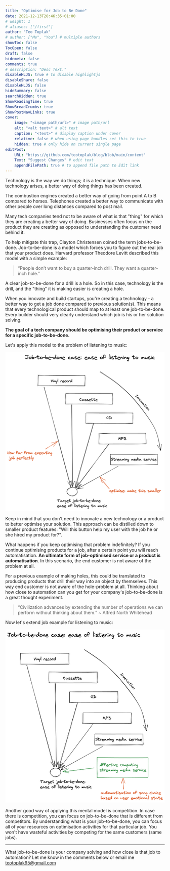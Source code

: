 ```yaml
---
title: "Optimise for Job to Be Done"
date: 2021-12-13T20:46:35+01:00
# weight: 1
# aliases: ["/first"]
author: "Teo Toplak"
# author: ["Me", "You"] # multiple authors
showToc: false
TocOpen: false
draft: false
hidemeta: false
comments: true
# description: "Desc Text."
disableHLJS: true # to disable highlightjs
disableShare: false
disableHLJS: false
hideSummary: false
searchHidden: true
ShowReadingTime: true
ShowBreadCrumbs: true
ShowPostNavLinks: true
cover:
    image: "<image path/url>" # image path/url
    alt: "<alt text>" # alt text
    caption: "<text>" # display caption under cover
    relative: false # when using page bundles set this to true
    hidden: true # only hide on current single page
editPost:
    URL: "https://github.com/teotoplak/blog/blob/main/content"
    Text: "Suggest Changes" # edit text
    appendFilePath: true # to append file path to Edit link
---
```


Technology is the way we do things; it is a technique. When new technology arises, a better way of doing things has been created.  

The combustion engines created a better way of going from point A to B compared to horses. Telephones created a better way to communicate with other people over long distances compared to post mail.

Many tech companies tend not to be aware of what is that "thing" for which they are creating a better way of doing. Businesses often focus on the product they are creating as opposed to understanding the customer need behind it. 

To help mitigate this trap, Clayton Christensen coined the term jobs-to-be-done. Job-to-be-done is a model which forces you to figure out the real job that your product does.  Harvard professor Theodore Levitt described this model with a simple example:

> “People don’t want to buy a quarter-inch drill. They want a quarter-inch hole.”
> 

A clear job-to-be-done for a drill is a hole. So in this case, technology is the drill, and the "thing" it is making easier is creating a hole.

When you innovate and build startups, you're creating a technology - a better way to get a job done compared to previous solution(s). This means that every technological product should map to at least one job-to-be-done. Every builder should very clearly understand which job is his or her solution solving. 

**The goal of a tech company should be optimising their product or service for a specific job-to-be-done.**

Let's apply this model to the problem of listening to music:

![job-to-be-done-music-1.png](/job-to-be-done-music-1.png)

 
Keep in mind that you don't need to innovate a new technology or a product to better optimise your solution. This approach can be distilled down to smaller product features: "Will this button help my user with the job he or she hired my product for?". 

What happens if you keep optimising that problem indefinitely? If you continue optimising products for a job, after a certain point you will reach automatisation. **An ultimate form of job-optimised service or a product is automatisation**. In this scenario, the end customer is not aware of the problem at all.

For a previous example of making holes, this could be translated to producing products that drill their way into an object by themselves. This way end customer is not aware of the hole-problem at all. Thinking about how close to automation can you get for your company's job-to-be-done is a great thought experiment.

> “Civilization advances by extending the number of operations we can perform without thinking about them.” ~ Alfred North Whitehead
> 

Now let's extend job example for listening to music:

![job-to-be-done-music-2.png](/job-to-be-done-music-2.png)

Another good way of applying this mental model is competition. In case there is competition, you can focus on job-to-be-done that is different from competitors. By understanding what is your job-to-be-done, you can focus all of your resources on optimisation activities for that particular job. You won't have wasteful activities by competing for the same customers (same jobs).

---

What job-to-be-done is your company solving and how close is that job to automation? Let me know in the comments below or email me teotoplak95@gmail.com